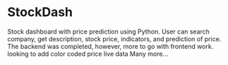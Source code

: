 # StockDash
Stock dashboard with price prediction using Python.
User can search company, get description, stock price, indicators, and prediction of price. 
The backend was completed, however, more to go with frontend work. 
  looking to add color coded price
  live data 
  Many more...
